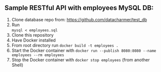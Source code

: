 ## Sample RESTful API with employees MySQL DB:

1. Clone database repo from: https://github.com/datacharmer/test_db
2. Run\
  `mysql < employees.sql`
3. Clone this repository
4. Have Docker installed
5. From root directory run `docker build -t employees .`
6. Start the Docker container with `docker run --publish 8080:8080 --name employees --rm employees`
7. Stop the Docker container with `docker stop employees` (from another Shell)

